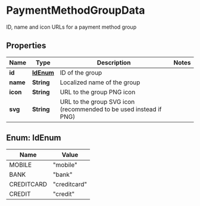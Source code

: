 

# PaymentMethodGroupData

ID, name and icon URLs for a payment method group

## Properties

| Name | Type | Description | Notes |
|------------ | ------------- | ------------- | -------------|
|**id** | [**IdEnum**](#IdEnum) | ID of the group |  |
|**name** | **String** | Localized name of the group |  |
|**icon** | **String** | URL to the group PNG icon |  |
|**svg** | **String** | URL to the group SVG icon (recommended to be used instead if PNG) |  |



## Enum: IdEnum

| Name | Value |
|---- | -----|
| MOBILE | &quot;mobile&quot; |
| BANK | &quot;bank&quot; |
| CREDITCARD | &quot;creditcard&quot; |
| CREDIT | &quot;credit&quot; |



